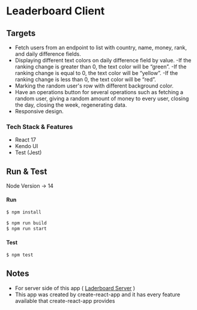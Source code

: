 # Leaderboard Client

## Targets

- Fetch users from an endpoint to list with country, name, money, rank, and daily difference fields.
- Displaying different text colors on daily difference field by value.
    -If the ranking change is greater than 0, the text color will be “green”.
    -If the ranking change is equal to 0, the text color will be “yellow”.
    -If the ranking change is less than 0, the text color will be “red”.
- Marking the random user's row with different background color.
- Have an operations button for several operations such as fetching a random user, giving a random amount of money to every user, closing the day, closing the week, regenerating data.
- Responsive design.

### Tech Stack & Features
- React 17
- Kendo UI
- Test (Jest)

## Run & Test

Node Version -> 14

#### Run
```bash
$ npm install
```
```bash
$ npm run build
$ npm run start
```
#### Test
```bash
$ npm test
```
## Notes

- For server side of this app ( [Laderboard Server](https://github.com/heaton11/leaderboard-server.git) )
- This app was created by create-react-app and it has every feature available that create-react-app provides